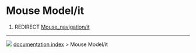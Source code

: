 # Mouse Model/it
1.  REDIRECT [Mouse_navigation/it](Mouse_navigation/it.md)



---
![](images/Button_right.svg) [documentation index](../README.md) > Mouse Model/it
